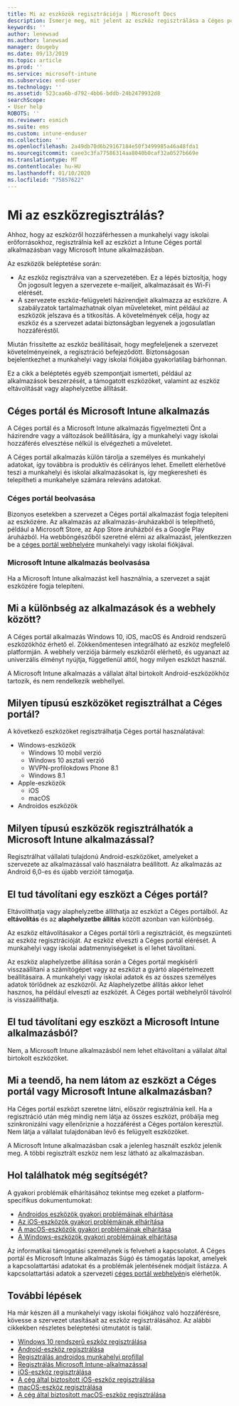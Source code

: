 ```yaml
---
title: Mi az eszközök regisztrációja | Microsoft Docs
description: Ismerje meg, mit jelent az eszköz regisztrálása a Céges portál és a Microsoft Intune alkalmazásban.
keywords: ''
author: lenewsad
ms.author: lanewsad
manager: dougeby
ms.date: 09/13/2019
ms.topic: article
ms.prod: ''
ms.service: microsoft-intune
ms.subservice: end-user
ms.technology: ''
ms.assetid: 523caa6b-d792-4bb6-bddb-24b2479932d8
searchScope:
- User help
ROBOTS: ''
ms.reviewer: esmich
ms.suite: ems
ms.custom: intune-enduser
ms.collection: ''
ms.openlocfilehash: 2a49db70d6b29167184e50f3499985a46a48fda1
ms.sourcegitcommit: caee3c3fa77586314aa8040b0caf32a0527b669e
ms.translationtype: MT
ms.contentlocale: hu-HU
ms.lasthandoff: 01/10/2020
ms.locfileid: "75857622"
---
```

# <a name="what-is-device-enrollment"></a>Mi az eszközregisztrálás?
Ahhoz, hogy az eszközről hozzáférhessen a munkahelyi vagy iskolai erőforrásokhoz, regisztrálnia kell az eszközt a Intune Céges portál alkalmazásban vagy Microsoft Intune alkalmazásban. 

Az eszközök beléptetése során:

* Az eszköz regisztrálva van a szervezetében. Ez a lépés biztosítja, hogy Ön jogosult legyen a szervezete e-mailjeit, alkalmazásait és Wi-Fi elérését. 
* A szervezete eszköz-felügyeleti házirendjeit alkalmazza az eszközre. A szabályzatok tartalmazhatnak olyan műveleteket, mint például az eszközök jelszava és a titkosítás. A követelmények célja, hogy az eszköz és a szervezet adatai biztonságban legyenek a jogosulatlan hozzáféréstől.

Miután frissítette az eszköz beállításait, hogy megfeleljenek a szervezet követelményeinek, a regisztráció befejeződött. Biztonságosan bejelentkezhet a munkahelyi vagy iskolai fiókjába gyakorlatilag bárhonnan.  

Ez a cikk a beléptetés egyéb szempontjait ismerteti, például az alkalmazások beszerzését, a támogatott eszközöket, valamint az eszköz eltávolítását vagy alaphelyzetbe állítását.  

## <a name="company-portal-and-microsoft-intune-app"></a>Céges portál és Microsoft Intune alkalmazás

A Céges portál és a Microsoft Intune alkalmazás figyelmezteti Önt a házirendre vagy a változások beállítására, így a munkahelyi vagy iskolai hozzáférés elvesztése nélkül is elvégezheti a műveletet. 

A Céges portál alkalmazás külön tárolja a személyes és munkahelyi adatokat, így továbbra is produktív és célirányos lehet. Emellett elérhetővé teszi a munkahelyi és iskolai alkalmazásokat is, így megkeresheti és telepítheti a munkahelye számára releváns adatokat.  

### <a name="get-company-portal"></a>Céges portál beolvasása

Bizonyos esetekben a szervezet a Céges portál alkalmazást fogja telepíteni az eszközére. Az alkalmazás az alkalmazás-áruházakból is telepíthető, például a Microsoft Store, az App Store áruházból és a Google Play áruházból. Ha webböngészőből szeretné elérni az alkalmazást, jelentkezzen be a [céges portál webhelyére](https://go.microsoft.com/fwlink/?linkid=2010980) munkahelyi vagy iskolai fiókjával.  

### <a name="get-microsoft-intune-app"></a>Microsoft Intune alkalmazás beolvasása

Ha a Microsoft Intune alkalmazást kell használnia, a szervezet a saját eszközére fogja telepíteni.  

## <a name="whats-the-difference-between-the-apps-and-the-website"></a>Mi a különbség az alkalmazások és a webhely között?
A Céges portál alkalmazás Windows 10, iOS, macOS és Android rendszerű eszközökhöz érhető el. Zökkenőmentesen integrálható az eszköz megfelelő platformján. A webhely verziója bármely eszközről elérhető, és ugyanazt az univerzális élményt nyújtja, függetlenül attól, hogy milyen eszközt használ. 

A Microsoft Intune alkalmazás a vállalat által birtokolt Android-eszközökhöz tartozik, és nem rendelkezik webhellyel.  

## <a name="what-kind-of-devices-can-you-enroll-with-company-portal"></a>Milyen típusú eszközöket regisztrálhat a Céges portál?
A következő eszközöket regisztrálhatja Céges portál használatával:  

- Windows-eszközök
  - Windows 10 mobil verzió
  - Windows 10 asztali verzió
  - WVPN-profilokdows Phone 8.1
  - Windows 8.1
- Apple-eszközök
    - iOS
    - macOS
- Androidos eszközök


## <a name="what-kind-of-devices-can-you-enroll-with-the-microsoft-intune-app"></a>Milyen típusú eszközök regisztrálhatók a Microsoft Intune alkalmazással?  
Regisztrálhat vállalati tulajdonú Android-eszközöket, amelyeket a szervezete az alkalmazással való használatra beállított. Az alkalmazás az Android 6,0-es és újabb verzióit támogatja. 

## <a name="can-you-remove-a-device-from-the-company-portal"></a>El tud távolítani egy eszközt a Céges portál?
Eltávolíthatja vagy alaphelyzetbe állíthatja az eszközt a Céges portálból. Az **eltávolítás** és az **alaphelyzetbe állítás** között azonban van különbség.

Az eszköz eltávolításakor a Céges portál törli a regisztrációt, és megszünteti az eszköz regisztrációját. Az eszköz elveszti a Céges portál elérését. A munkahelyi vagy iskolai adatmennyiségeket is el lehet távolítani. 

Az eszköz alaphelyzetbe állítása során a Céges portál megkísérli visszaállítani a számítógépet vagy az eszközt a gyártó alapértelmezett beállításaira. A munkahelyi vagy iskolai adatok és az összes személyes adatok törlődnek az eszközről. Az Alaphelyzetbe állítás akkor lehet hasznos, ha például elveszti az eszközét. A Céges portál webhelyről távolról is visszaállíthatja.  

## <a name="can-you-remove-a-device-from-the-microsoft-intune-app"></a>El tud távolítani egy eszközt a Microsoft Intune alkalmazásból?
Nem, a Microsoft Intune alkalmazásból nem lehet eltávolítani a vállalat által birtokolt eszközöket.  

## <a name="what-if-i-cant-see-my-device-in-the-company-portal-or-microsoft-intune-app"></a>Mi a teendő, ha nem látom az eszközt a Céges portál vagy Microsoft Intune alkalmazásban?
Ha Céges portál eszközt szeretne látni, először regisztrálnia kell. Ha a regisztráció után még mindig nem látja az összes eszközt, próbálja meg szinkronizálni vagy ellenőriznie a hozzáférést a Céges portálon keresztül. Nem látja a vállalat tulajdonában lévő és felügyelt eszközöket.

A Microsoft Intune alkalmazásban csak a jelenleg használt eszköz jelenik meg. A többi regisztrált eszköz nem lesz látható az alkalmazásban.  

## <a name="where-else-can-i-go-for-help"></a>Hol találhatok még segítségét?  
A gyakori problémák elhárításához tekintse meg ezeket a platform-specifikus dokumentumokat:  

- [Androidos eszközök gyakori problémáinak elhárítása](check-compliance-on-your-device-android.md)  
- [Az iOS-eszközök gyakori problémáinak elhárítása](troubleshoot-your-device-ios.md)
- [A macOS-eszközök gyakori problémáinak elhárítása](troubleshoot-your-device-macos.md)
- [A Windows-eszközök gyakori problémáinak elhárítása](troubleshoot-your-device-windows.md)

Az informatikai támogatási személynek is felveheti a kapcsolatot. A Céges portál és Microsoft Intune alkalmazás Súgó és támogatás lapokat, amelyek a kapcsolattartási adatokat és a problémák jelentésének módjait listázza. A kapcsolattartási adatok a szervezeti [céges portál webhelyén](https://go.microsoft.com/fwlink/?linkid=2010980)is elérhetők.  

## <a name="next-steps"></a>További lépések  

Ha már készen áll a munkahelyi vagy iskolai fiókjához való hozzáférésre, kövesse a szervezet utasításait az eszköz regisztrálásához. Az alábbi cikkekben részletes beléptetési útmutatót is talál.

* [Windows 10 rendszerű eszköz regisztrálása](enroll-windows-10-device.md)
* [Android-eszköz regisztrálása](enroll-device-android-company-portal.md)
* [Regisztrálás androidos munkahelyi profillal](enroll-device-android-work-profile.md)
* [Regisztrálás Microsoft Intune-alkalmazással](enroll-device-android-microsoft-intune-app.md)
* [iOS-eszköz regisztrálása](enroll-your-device-in-intune-ios.md)
* [A cég által biztosított iOS-eszköz regisztrálása](enroll-your-device-dep-ios.md)
* [macOS-eszköz regisztrálása](enroll-your-device-in-intune-macos-cp.md)
* [A cég által biztosított macOS-eszköz regisztrálása](enroll-company-device-macos.md)


